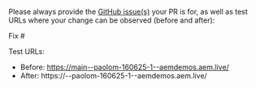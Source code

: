 Please always provide the [GitHub issue(s)](../issues) your PR is for, as well as test URLs where your change can be observed (before and after):

Fix #<gh-issue-id>

Test URLs:
- Before: https://main--paolom-160625-1--aemdemos.aem.live/
- After: https://<branch>--paolom-160625-1--aemdemos.aem.live/
